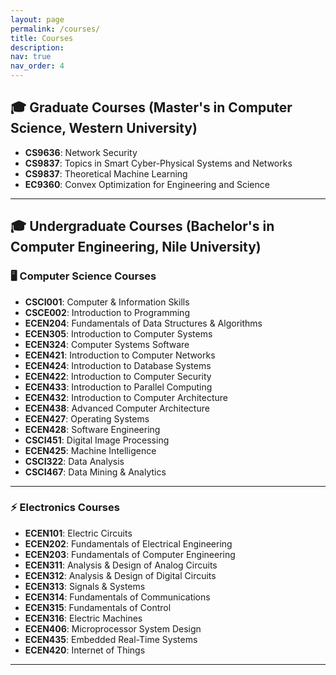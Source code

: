 ```yaml
---
layout: page
permalink: /courses/
title: Courses
description:
nav: true
nav_order: 4
---
```


## 🎓 Graduate Courses (Master's in Computer Science, Western University)

- **CS9636**: Network Security
- **CS9837**: Topics in Smart Cyber-Physical Systems and Networks
- **CS9837**: Theoretical Machine Learning
- **EC9360**: Convex Optimization for Engineering and Science

---

## 🎓 Undergraduate Courses (Bachelor's in Computer Engineering, Nile University)

### 🖥️ Computer Science Courses

- **CSCI001**: Computer & Information Skills
- **CSCE002**: Introduction to Programming
- **ECEN204**: Fundamentals of Data Structures & Algorithms
- **ECEN305**: Introduction to Computer Systems
- **ECEN324**: Computer Systems Software
- **ECEN421**: Introduction to Computer Networks
- **ECEN424**: Introduction to Database Systems
- **ECEN422**: Introduction to Computer Security
- **ECEN433**: Introduction to Parallel Computing
- **ECEN432**: Introduction to Computer Architecture
- **ECEN438**: Advanced Computer Architecture
- **ECEN427**: Operating Systems
- **ECEN428**: Software Engineering
- **CSCI451**: Digital Image Processing
- **ECEN425**: Machine Intelligence
- **CSCI322**: Data Analysis
- **CSCI467**: Data Mining & Analytics

---

### ⚡ Electronics Courses

- **ECEN101**: Electric Circuits
- **ECEN202**: Fundamentals of Electrical Engineering
- **ECEN203**: Fundamentals of Computer Engineering
- **ECEN311**: Analysis & Design of Analog Circuits
- **ECEN312**: Analysis & Design of Digital Circuits
- **ECEN313**: Signals & Systems
- **ECEN314**: Fundamentals of Communications
- **ECEN315**: Fundamentals of Control
- **ECEN316**: Electric Machines
- **ECEN406**: Microprocessor System Design
- **ECEN435**: Embedded Real-Time Systems
- **ECEN420**: Internet of Things

---
